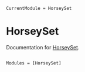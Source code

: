 ```@meta
CurrentModule = HorseySet
```

# HorseySet

Documentation for [HorseySet](https://github.com/adolgert/HorseySet.jl).

```@index
```

```@autodocs
Modules = [HorseySet]
```
